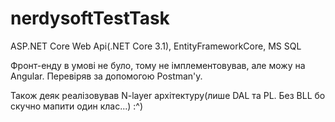 # nerdysoftTestTask
ASP.NET Core Web Api(.NET Core 3.1), EntityFrameworkCore, MS SQL

Фронт-енду в умові не було, тому не імплементовував, але можу на Angular. Перевіряв за допомогою Postman'у.

Також деяк реалізовував N-layer архітектуру(лише DAL та PL. Без BLL бо скучно мапити один клас...) :^)
